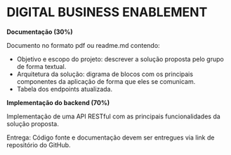 # DIGITAL BUSINESS ENABLEMENT

**Documentação (30%)**

Documento no formato pdf ou readme.md contendo:

- Objetivo e escopo do projeto: descrever a solução proposta pelo grupo de forma textual.
- Arquitetura da solução: digrama de blocos com os principais componentes da aplicação de forma que eles se comunicam.
- Tabela dos endpoints atualizada.

**Implementação do backend (70%)**

Implementação de uma API RESTful com as principais funcionalidades da solução proposta.

Entrega: Código fonte e documentação devem ser entregues via link de repositório do GitHub.